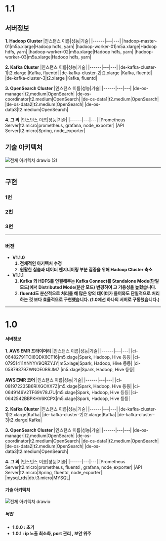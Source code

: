 # 1.1
## 서버정보
<b>1. Hadoop Cluster </b>
|인스턴스 이름|성능|기술|
|------|---|---|
|hadoop-master-01|m5a.xlarge|Hadoop hdfs, yarn|
|hadoop-worker-01|m5a.xlarge|Hadoop hdfs, yarn|
|hadoop-worker-02|m5a.xlarge|Hadoop hdfs, yarn|
|hadoop-worker-03|m5a.xlarge|Hadoop hdfs, yarn|

<b>2. Kafka Cluster</b>
|인스턴스 이름|성능|기술|
|------|---|---|
|de-kafka-cluster-1|t2.xlarge |Kafka, fluentd|
|de-kafka-cluster-2|t2.xlarge |Kafka, fluentd|
|de-kafka-cluster-3|t2.xlarge |Kafka, fluentd|

<b>3. OpenSearch Cluster</b>
|인스턴스 이름|성능|기술|
|------|---|---|
|de-os-manager|t2.medium|OpenSearch|
|de-os-coordinator|t2.medium|OpenSearch|
|de-os-data1|t2.medium|OpenSearch|
|de-os-data2|t2.medium|OpenSearch|
|de-os-data3|t2.medium|OpenSearch|

<b>4. 그 외</b>
|인스턴스 이름|성능|기술|
|------|---|---|
|Prometheus Server|t2.micro|prometheus, grafana, node_exporter|
|API Server|t2.micro|Spring, node_exporter|

## 기술 아키텍처
![전체 아키텍처 drawio (2)](https://github.com/Ra99it/Distributed-processing-and-cluster-operations-engineering/assets/122541545/14aceff9-44d8-4971-a822-fa07ced10b71)

--------------
## 구현

### 1번

### 2번

### 3번

---------------

### 버전
- <b> V1.1.0
  1. 전체적인 아키텍처 수정
  2. 원활한 실습과 데이터 엔지니어링 부분 집중을 위해 Hadoop Cluster 축소 </b>
- <b> V1.1.1
  1. Kafka 와 HDFS를 연결해주는 Kafka Connect를 Standalone Mode(단일 모드)에서 Distributed Mode(분산 모드) 변경하여 고 가용성을 높혔습니다. 
  2. fluentd도 분산적으로 처리를 해 많은 양의 데이터가 들어와도 단일적으로 처리하는 것 보다 효율적으로 구현했습니다. (1.0에선 하나의 서버로 구동했습니다.)</b>
-------
# 1.0
#### 서버정보
<b>1. AWS EMR 프라이머리</b>
|인스턴스 이름|성능|기술|
|------|---|---|
|ci-06482791TOI6QDK6CT16|m5.xlage|Spark, Hadoop, Hive 등등|
|ci-07951411XNYYV9QRZYJY|m5.xlage|Spark, Hadoop, Hive 등등|
|ci-05879379ZWNOE0BRJM7 |m5.xlage|Spark, Hadoop, Hive 등등|

<b>AWS EMR 코어</b>
|인스턴스 이름|성능|기술|
|------|---|---|
|ci-081972235B6RIXGOXX7Z|m5.xlage|Spark, Hadoop, Hive 등등|
|ci-0649146V2TF69V78J7U|m5.xlage|Spark, Hadoop, Hive 등등|
|ci-0642542BBPKHV6KCPX|m5.xlage|Spark, Hadoop, Hive 등등|

<b>2. Kafka Cluster</b>
|인스턴스 이름|성능|기술|
|------|---|---|
|de-kafka-cluster-1|t2.xlarge|Kafka|
|de-kafka-cluster-2|t2.xlarge|Kafka|
|de-kafka-cluster-3|t2.xlarge|Kafka|

<b>3. OpenSearch Cluster</b>
|인스턴스 이름|성능|기술|
|------|---|---|
|de-os-manager|t2.medium|OpenSearch|
|de-os-coordinator|t2.medium|OpenSearch|
|de-os-data1|t2.medium|OpenSearch|
|de-os-data2|t2.medium|OpenSearch|
|de-os-data3|t2.medium|OpenSearch|

<b>4. 그 외</b>
|인스턴스 이름|성능|기술|
|------|---|---|
|Prometheus Server|t2.micro|prometheus, fluentd , grafana, node_exporter|
|API Server|t2.micro|Spring, fluentd, node_exporter|
|mysql_rds|db.t3.micro|MYSQL|

#### 기술 아키텍처 
![전체 아키텍처 drawio](https://github.com/Ra99it/Study_dataengineering/assets/122541545/4972be85-5e68-4617-8e93-0e485ebae2b2)

##### 버전

+ <b>1.0.0 : 초기 </b>   
+ <b>1.0.1 : ip 노출 최소화, port 관리 , 보안 위주</b>   
